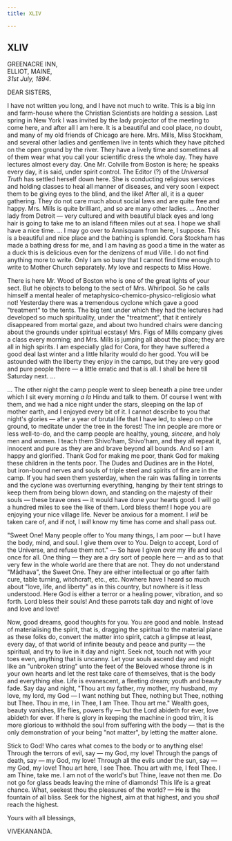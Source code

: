 ```yaml
---
title: XLIV

---
```





  

  
  
  
  


## XLIV

GREENACRE INN,  
ELLIOT, MAINE,  
*31st July, 1894*.

DEAR SISTERS,

I have not written you long, and I have not much to write. This is a big
inn and farm-house where the Christian Scientists are holding a session.
Last spring in New York I was invited by the lady projector of the
meeting to come here, and after all I am here. It is a beautiful and
cool place, no doubt, and many of my old friends of Chicago are here.
Mrs. Mills, Miss Stockham, and several other ladies and gentlemen live
in tents which they have pitched on the open ground by the river. They
have a lively time and sometimes all of them wear what you call your
scientific dress the whole day. They have lectures almost every day. One
Mr. Colville from Boston is here; he speaks every day, it is said, under
spirit control. The Editor (?) of the *Universal Truth* has settled
herself down here. She is conducting religious services and holding
classes to heal all manner of diseases, and very soon I expect them to
be giving eyes to the blind, and the like! After all, it is a queer
gathering. They do not care much about social laws and are quite free
and happy. Mrs. Mills is quite brilliant, and so are many other ladies.
... Another lady from Detroit — very cultured and with beautiful black
eyes and long hair is going to take me to an island fifteen miles out at
sea. I hope we shall have a nice time. ... I may go over to Annisquam
from here, I suppose. This is a beautiful and nice place and the bathing
is splendid. Cora Stockham has made a bathing dress for me, and I am
having as good a time in the water as a duck this is delicious even for
the denizens of mud Ville. I do not find anything more to write. Only I
am so busy that I cannot find time enough to write to Mother Church
separately. My love and respects to Miss Howe.

There is here Mr. Wood of Boston who is one of the great lights of your
sect. But he objects to belong to the sect of Mrs. Whirlpool. So he
calls himself a mental healer of metaphysico-chemico-physico-religiosio
what not! Yesterday there was a tremendous cyclone which gave a good
"treatment" to the tents. The big tent under which they had the lectures
had developed so much spirituality, under the "treatment", that it
entirely disappeared from mortal gaze, and about two hundred chairs were
dancing about the grounds under spiritual ecstasy! Mrs. Figs of Mills
company gives a class every morning; and Mrs. Mills is jumping all about
the place; they are all in high spirits. I am especially glad for Cora,
for they have suffered a good deal last winter and a little hilarity
would do her good. You will be astounded with the liberty they enjoy in
the camps, but they are very good and pure people there — a little
erratic and that is all. I shall be here till Saturday next. ...

... The other night the camp people went to sleep beneath a pine tree
under which I sit every morning *a la* Hindu and talk to them. Of course
I went with them, and we had a nice night under the stars, sleeping on
the lap of mother earth, and I enjoyed every bit of it. I cannot
describe to you that night's glories — after a year of brutal life that
I have led, to sleep on the ground, to meditate under the tree in the
forest! The inn people are more or less well-to-do, and the camp people
are healthy, young, *sincere*, and holy men and women. I teach them
Shivo'ham, Shivo'ham, and they all repeat it, innocent and pure as they
are and brave beyond all bounds. And so I am happy and glorified. Thank
God for making me poor, thank God for making these children in the tents
poor. The Dudes and Dudines are in the Hotel, but iron-bound nerves and
souls of triple steel and spirits of fire are in the camp. If you had
seen them yesterday, when the rain was falling in torrents and the
cyclone was overturning everything, hanging by their tent strings to
keep them from being blown down, and standing on the majesty of their
souls — these brave ones — it would have done your hearts good. I will
go a hundred miles to see the like of them. Lord bless them! I hope you
are enjoying your nice village life. Never be anxious for a moment. I
*will* be taken care of, and if not, I *will* know my time has come and
shall pass out.

"Sweet One! Many people offer to You many things, I am poor — but I have
the body, mind, and soul. I give them over to You. Deign to accept, Lord
of the Universe, and refuse them not." — So have I given over my life
and soul once for all. One thing — they are a dry sort of people here —
and as to that very few in the whole world are there that are not. They
do not understand "Mâdhava", the Sweet One. They are either intellectual
or go after faith cure, table turning, witchcraft, etc., etc. Nowhere
have I heard so much about "love, life, and liberty" as in this country,
but nowhere is it less understood. Here God is either a terror or a
healing power, vibration, and so forth. Lord bless their souls! And
these parrots talk day and night of love and love and love!

Now, good dreams, good thoughts for you. You are good and noble. Instead
of materialising the spirit, that is, dragging the spiritual to the
material plane as these folks do, convert the matter into spirit, catch
a glimpse at least, every day, of that world of infinite beauty and
peace and purity — the spiritual, and try to live in it day and night.
Seek not, touch not with your toes even, anything that is uncanny. Let
your souls ascend day and night like an "unbroken string" unto the feet
of the Beloved whose throne is in your own hearts and let the rest take
care of themselves, that is the body and everything else. Life is
evanescent, a fleeting dream; youth and beauty fade. Say day and night,
"Thou art my father, my mother, my husband, my love, my lord, my God — I
want nothing but Thee, nothing but Thee, nothing but Thee. Thou in me, I
in Thee, I am Thee. Thou art me." Wealth goes, beauty vanishes, life
flies, powers fly — but the Lord abideth for ever, love abideth for
ever. If here is glory in keeping the machine in good trim, it is more
glorious to withhold the soul from suffering with the body — that is the
only demonstration of your being "not matter", by letting the matter
alone.

Stick to God! Who cares what comes to the body or to anything else!
Through the terrors of evil, say — my God, my love! Through the pangs of
death, say — my God, my love! Through all the evils under the sun, say —
my God, my love! Thou art here, I see Thee. Thou art with me, I feel
Thee. I am Thine, take me. I am not of the world's but Thine, leave not
then me. Do not go for glass beads leaving the mine of diamonds! This
life is a great chance. What, seekest thou the pleasures of the world? —
He is the fountain of all bliss. Seek for the highest, aim at that
highest, and you *shall* reach the highest. 

Yours with all blessings,

VIVEKANANDA.


